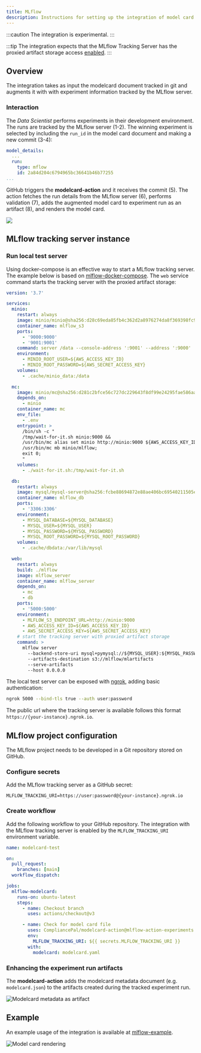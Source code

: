 ```yaml
---
title: MLflow
description: Instructions for setting up the integration of model card integration with the MLflow tracking server
---
```


:::caution
The integration is experimental.
:::

:::tip
The integration expects that the MLflow Tracking Server has the proxied artifact storage access [enabled](https://www.mlflow.org/docs/latest/tracking.html#id32).
:::

## Overview

The integration takes as input the modelcard document tracked in git and augments it with with experiment information tracked by the MLflow server.

### Interaction

The _Data Scientist_ performs experiments in their development environment. The runs are tracked by the MLflow server (1-2). The winning experiment is selected by including the `run_id` in the model card document and making a new commit (3-4):

```yaml title="modelcard.yaml"
model_details:
  ...
  run:
    type: mflow
    id: 2a84d204c6794965bc36641b46b77255
...
```

GitHub triggers the **modelcard-action** and it receives the commit (5). The action fetches the run details from the MLflow server (6), performs validation (7), adds the augmented model card to experiment run as an artifact (8), and renders the model card.

![](img/mlflow/sequence.svg)

## MLflow tracking server instance

### Run local test server

Using docker-compose is an effective way to start a MLflow tracking server. The example below is based on [mlflow-docker-compose](https://github.com/sachua/mlflow-docker-compose). The `web` service command starts the tracking server with the proxied artifact storage:

```yaml title="docker-compose.yml"
version: '3.7'

services:
  minio:
    restart: always
    image: minio/minio@sha256:d28c69eda85fb4c362d2a8976274da8f369398fc943b0c238c50722fd0c578c4
    container_name: mlflow_s3
    ports:
      - '9000:9000'
      - '9001:9001'
    command: server /data --console-address ':9001' --address ':9000'
    environment:
      - MINIO_ROOT_USER=${AWS_ACCESS_KEY_ID}
      - MINIO_ROOT_PASSWORD=${AWS_SECRET_ACCESS_KEY}
    volumes:
      - .cache/minio_data:/data

  mc:
    image: minio/mc@sha256:d281c2bfce56c727dc229643f8df99e24295fae586aaf6acb859eb2dd4c66ca4
    depends_on:
      - minio
    container_name: mc
    env_file:
      - .env
    entrypoint: >
      /bin/sh -c "
      /tmp/wait-for-it.sh minio:9000 &&
      /usr/bin/mc alias set minio http://minio:9000 ${AWS_ACCESS_KEY_ID} ${AWS_SECRET_ACCESS_KEY} &&
      /usr/bin/mc mb minio/mlflow;
      exit 0;
      "
    volumes:
      - ./wait-for-it.sh:/tmp/wait-for-it.sh

  db:
    restart: always
    image: mysql/mysql-server@sha256:fcbe88694872e88ae406bc69540211505eae922a182690d85be6af1a48e5ca0a
    container_name: mlflow_db
    ports:
      - '3306:3306'
    environment:
      - MYSQL_DATABASE=${MYSQL_DATABASE}
      - MYSQL_USER=${MYSQL_USER}
      - MYSQL_PASSWORD=${MYSQL_PASSWORD}
      - MYSQL_ROOT_PASSWORD=${MYSQL_ROOT_PASSWORD}
    volumes:
      - .cache/dbdata:/var/lib/mysql

  web:
    restart: always
    build: ./mlflow
    image: mlflow_server
    container_name: mlflow_server
    depends_on:
      - mc
      - db
    ports:
      - '5000:5000'
    environment:
      - MLFLOW_S3_ENDPOINT_URL=http://minio:9000
      - AWS_ACCESS_KEY_ID=${AWS_ACCESS_KEY_ID}
      - AWS_SECRET_ACCESS_KEY=${AWS_SECRET_ACCESS_KEY}
    # start the tracking server with proxied artifact storage
    command: >
      mlflow server 
        --backend-store-uri mysql+pymysql://${MYSQL_USER}:${MYSQL_PASSWORD}@db:3306/${MYSQL_DATABASE} 
        --artifacts-destination s3://mlflow/mlartifacts 
        --serve-artifacts 
        --host 0.0.0.0
```

The local test server can be exposed with [ngrok](https://ngrok.com), adding basic authentication:

```bash
ngrok 5000 --bind-tls true --auth user:password
```

The public url where the tracking server is available follows this format `https://{your-instance}.ngrok.io`.

## MLflow project configuration

The MLflow project needs to be developed in a Git repository stored on GitHub.

### Configure secrets

Add the MLflow tracking server as a GitHub secret:

```env
MLFLOW_TRACKING_URI=https://user:password@{your-instance}.ngrok.io
```

### Create workflow

Add the following workflow to your GitHub repository. The integration with the MLflow tracking server is enabled by the `MLFLOW_TRACKING_URI` environment variable.

```yaml title=".github/workflows/mlflow-integration.yml"
name: modelcard-test

on:
  pull_request:
    branches: [main]
  workflow_dispatch:

jobs:
  mlflow-modelcard:
    runs-on: ubuntu-latest
    steps:
      - name: Checkout branch
        uses: actions/checkout@v3

      - name: Check for model card file
        uses: CompliancePal/modelcard-action@mlflow-action-experiments
        env:
          MLFLOW_TRACKING_URI: ${{ secrets.MLFLOW_TRACKING_URI }}
        with:
          modelcard: modelcard.yaml
```

### Enhancing the experiment run artifacts

The **modelcard-action** adds the modelcard metadata document (e.g. `modelcard.json`) to the artifacts created during the tracked experiment run.

![Modelcard metadata as artifact](img/mlflow/artifact.png)

## Example

An example usage of the integration is available at [mlflow-example](https://github.com/CompliancePal/mlflow-example).

![Model card rendering](img/mlflow/modelcard.png)
